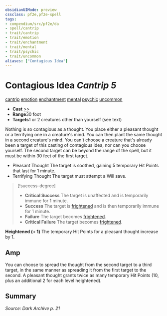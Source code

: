 ```yaml
---
obsidianUIMode: preview
cssclass: pf2e,pf2e-spell
tags:
- compendium/src/pf2e/da
- spell/cantrip
- trait/cantrip
- trait/emotion
- trait/enchantment
- trait/mental
- trait/psychic
- trait/uncommon
aliases: ["Contagious Idea"]
---
```

# Contagious Idea *Cantrip 5*   
[cantrip](../../Rules/traits/cantrip.md)  [emotion](../../Rules/traits/emotion.md)  [enchantment](../../Rules/traits/enchantment.md)  [mental](../../Rules/traits/mental.md)  [psychic](../../Rules/traits/psychic-da.md)  [uncommon](../../Rules/traits/uncommon.md)  

- **Cast** [>>](../../Rules/core-rulebook/chapter-9-playing-the-game.md#Actions "Two-Action") 
- **Range**30 foot
- **Targets**1 or 2 creatures other than yourself (see text)

 Nothing is so contagious as a thought. You place either a pleasant thought or a terrifying one in a creature's mind. You can then plant the same thought in a second creature's mind. You can't choose a creature that's already been a target of this casting of contagious idea, nor can you choose yourself. The second target can be beyond the range of the spell, but it must be within 30 feet of the first target.

- Pleasant Thought The target is soothed, gaining 5 temporary Hit Points that last for 1 minute.
- Terrifying Thought The target must attempt a Will save.

> [!success-degree] 
> - **Critical Success** The target is unaffected and is temporarily immune for 1 minute.
> - **Success** The target is [frightened](../../Rules/conditions.md#Frightened) and is then temporarily immune for 1 minute.
> - **Failure** The target becomes [frightened](../../Rules/conditions.md#Frightened).
> - **Critical Failure** The target becomes [frightened](../../Rules/conditions.md#Frightened).

**Heightened (+ 1)** The temporary Hit Points for a pleasant thought increase by 1.

## Amp

You can choose to spread the thought from the second target to a third target, in the same manner as spreading it from the first target to the second. A pleasant thought grants twice as many temporary Hit Points (10, plus an additional 2 for each level heightened).

## Summary

*Source: Dark Archive p. 21*